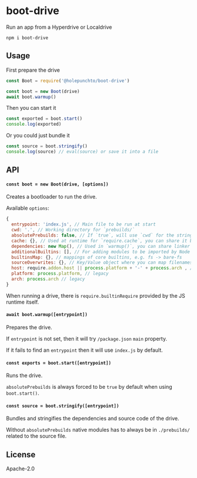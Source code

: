 # boot-drive

Run an app from a Hyperdrive or Localdrive

```
npm i boot-drive
```

## Usage

First prepare the drive
```js
const Boot = require('@holepunchto/boot-drive')

const boot = new Boot(drive)
await boot.warmup()
```

Then you can start it
```js
const exported = boot.start()
console.log(exported)
```

Or you could just bundle it
```js
const source = boot.stringify()
console.log(source) // eval(source) or save it into a file
```

## API

#### `const boot = new Boot(drive, [options])`

Creates a bootloader to run the drive.

Available `options`:
```js
{
  entrypoint: 'index.js', // Main file to be run at start
  cwd: '.', // Working directory for `prebuilds/`
  absolutePrebuilds: false, // If `true`, will use `cwd` for the stringified prebuilds path
  cache: {}, // Used at runtime for `require.cache`, you can share it between boots
  dependencies: new Map(), // Used in `warmup()`, you can share linker deps between boots
  additionalBuiltins: [], // For adding modules to be imported by Node's native `require`
  builtinsMap: {}, // mappings of core builtins, e.g. fs -> bare-fs
  sourceOverwrites: {}, // Key/Value object where you can map filenames to source code
  host: require.addon.host || process.platform + '-' + process.arch , // uses for prebuilds folder
  platform: process.platform, // legacy
  arch: process.arch // legacy
}
```

When running a drive, there is `require.builtinRequire` provided by the JS runtime itself.

#### `await boot.warmup([entrypoint])`

Prepares the drive.

If `entrypoint` is not set, then it will try `/package.json` `main` property.

If it fails to find an `entrypoint` then it will use `index.js` by default.

#### `const exports = boot.start([entrypoint])`

Runs the drive.

`absolutePrebuilds` is always forced to be `true` by default when using `boot.start()`.

#### `const source = boot.stringify([entrypoint])`

Bundles and stringifies the dependencies and source code of the drive.

Without `absolutePrebuilds` native modules has to always be in `./prebuilds/` related to the source file.

## License

Apache-2.0
